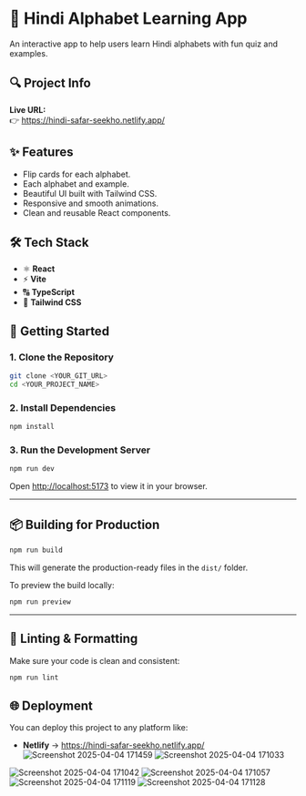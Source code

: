 # 🌟 Hindi Alphabet Learning App

An interactive app to help users learn Hindi alphabets with fun quiz and examples.


## 🔍 Project Info

**Live URL:**  
👉   https://hindi-safar-seekho.netlify.app/

## ✨ Features

- Flip cards for each alphabet.
- Each alphabet and example.
- Beautiful UI built with Tailwind CSS.
- Responsive and smooth animations.
- Clean and reusable React components.

## 🛠️ Tech Stack

- ⚛️ **React**
- ⚡ **Vite**
- 🔠 **TypeScript**
- 💅 **Tailwind CSS**

## 🚀 Getting Started

### 1. Clone the Repository

```bash
git clone <YOUR_GIT_URL>
cd <YOUR_PROJECT_NAME>
```

### 2. Install Dependencies

```bash
npm install
```

### 3. Run the Development Server

```bash
npm run dev
```

Open [http://localhost:5173](http://localhost:5173) to view it in your browser.

---

## 📦 Building for Production

```bash
npm run build
```

This will generate the production-ready files in the `dist/` folder.

To preview the build locally:

```bash
npm run preview
```

---

## 🧪 Linting & Formatting

Make sure your code is clean and consistent:

```bash
npm run lint
```

## 🌐 Deployment

You can deploy this project to any platform like:

- **Netlify** → https://hindi-safar-seekho.netlify.app/
![Screenshot 2025-04-04 171459](https://github.com/user-attachments/assets/80994084-3a5c-4646-9c7a-9e0d989f8bc2)
![Screenshot 2025-04-04 171033](https://github.com/user-attachments/assets/29ece0cd-baa0-41fa-a502-3559bf5d9b53)

![Screenshot 2025-04-04 171042](https://github.com/user-attachments/assets/99bd870d-50d3-458c-952d-d9c4c6b7e850)
![Screenshot 2025-04-04 171057](https://github.com/user-attachments/assets/8bd17057-024e-4e4b-ab43-1263edd5f0a6)
![Screenshot 2025-04-04 171119](https://github.com/user-attachments/assets/a343c618-08f8-4cfd-9d94-1121962c0e66)
![Screenshot 2025-04-04 171128](https://github.com/user-attachments/assets/1855dd0c-0379-44f9-a041-b0503d78b8fb)
